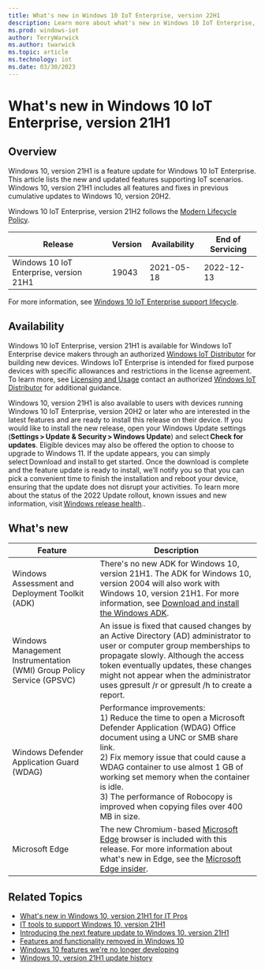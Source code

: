 ```yaml
---
title: What's new in Windows 10 IoT Enterprise, version 22H1
description: Learn more about what's new in Windows 10 IoT Enterprise, version 22H1.
ms.prod: windows-iot
author: TerryWarwick
ms.author: twarwick
ms.topic: article
ms.technology: iot
ms.date: 03/30/2023
---
```


# What's new in Windows 10 IoT Enterprise, version 21H1

## Overview

Windows 10, version 21H1 is a feature update for Windows 10 IoT Enterprise. This article lists the new and updated features supporting IoT scenarios. Windows 10, version 21H1 includes all features and fixes in previous cumulative updates to Windows 10, version 20H2.

Windows 10 IoT Enterprise, version 21H2 follows the [Modern Lifecycle Policy](/lifecycle/policies/modern).

| Release | Version | Availability | End of Servicing |
| --- | --- | --- | --- |
| Windows 10 IoT Enterprise, version 21H1 | 19043 | 2021-05-18 | 2022-12-13 |

For more information, see [Windows 10 IoT Enterprise support lifecycle](/lifecycle/products/windows-10-iot-enterprise).

## Availability

Windows 10 IoT Enterprise, version 21H1 is available for Windows IoT Enterprise device makers through an authorized [Windows IoT Distributor](https://aka.ms/IoTDistributorList) for building new devices. Windows IoT Enterprise is intended for fixed purpose devices with specific allowances and restrictions in the license agreement. To learn more, see [Licensing and Usage](/windows/iot/iot-enterprise/commercialization/licensing) contact an authorized [Windows IoT Distributor](https://aka.ms/IoTDistributorList) for additional guidance.

Windows 10, version 21H1 is also available to users with devices running Windows 10 IoT Enterprise, version 20H2 or later who are interested in the latest features and are ready to install this release on their device. If you would like to install the new release, open your Windows Update settings (**Settings > Update & Security > Windows Update**) and select **Check for updates**. Eligible devices may also be offered the option to choose to upgrade to Windows 11. If the update appears, you can simply select Download and install to get started. Once the download is complete and the feature update is ready to install, we’ll notify you so that you can pick a convenient time to finish the installation and reboot your device, ensuring that the update does not disrupt your activities. To learn more about the status of the 2022 Update rollout, known issues and new information, visit [Windows release health](/windows/release-health/)..

## What's new

| Feature | Description |
| --- | --- |
| Windows Assessment and Deployment Toolkit (ADK) | There's no new ADK for Windows 10, version 21H1. The ADK for Windows 10, version 2004 will also work with Windows 10, version 21H1.  For more information, see [Download and install the Windows ADK](/windows-hardware/get-started/adk-install). |
| Windows Management Instrumentation (WMI) Group Policy Service (GPSVC) | An issue is fixed that caused changes by an Active Directory (AD) administrator to user or computer group memberships to propagate slowly. Although the access token eventually updates, these changes might not appear when the administrator uses gpresult /r or gpresult /h to create a report. |
| Windows Defender Application Guard (WDAG) | Performance improvements: </br> 1) Reduce the time to open a Microsoft Defender Application (WDAG) Office document using a UNC or SMB share link. </br> 2) Fix memory issue that could cause a WDAG container to use almost 1 GB of working set memory when the container is idle.  </br> 3) The performance of Robocopy is improved when copying files over 400 MB in size.
| Microsoft Edge | The new Chromium-based [Microsoft Edge](https://www.microsoft.com/edge/business) browser is included with this release.  For more information about what's new in Edge, see the [Microsoft Edge insider](https://www.microsoftedgeinsider.com/whats-new). |

## Related Topics

- [What's new in Windows 10, version 21H1 for IT Pros](/windows/whats-new/whats-new-windows-10-version-21h1)
- [IT tools to support Windows 10, version 21H1](https://aka.ms/tools-for-21H1)
- [Introducing the next feature update to Windows 10, version 21H1](https://blogs.windows.com/windowsexperience/2021/02/17/introducing-the-next-feature-update-to-windows-10-version-21h1/)
- [Features and functionality removed in Windows 10](/windows/whats-new/removed-features)
- [Windows 10 features we're no longer developing](/windows/whats-new/deprecated-features)
- [Windows 10, version 21H1 update history](https://support.microsoft.com/help/5003498)
